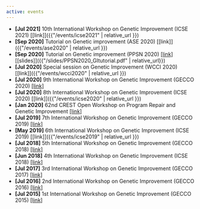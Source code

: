```yaml
---
active: events
---
```


- **[Jul 2021]** 10th International Workshop on Genetic Improvement (ICSE 2021) [[link]]({{"/events/icse2021" | relative_url }})
- **[Sep 2020]** Tutorial on Genetic improvement (ASE 2020) [[link]]({{"/events/ase2020" | relative_url }})
- **[Sep 2020]** Tutorial on Genetic improvement (PPSN 2020) [[link]](https://ppsn2020.liacs.leidenuniv.nl/tutorials/) [[slides]]({{"/slides/PPSN2020_GItutorial.pdf" | relative_url}})
- **[Jul 2020]** Special session on Genetic Improvement (WCCI 2020) [[link]]({{"/events/wcci2020" | relative_url }})
- **[Jul 2020]** 9th International Workshop on Genetic Improvement (GECCO 2020) [[link]](https://gi-gecco-20.gi-workshops.org/)
- **[Jul 2020]** 8th International Workshop on Genetic Improvement (ICSE 2020) [[link]]({{"/events/icse2020" | relative_url }})
- **[Jan 2020]** 62nd CREST Open Workshop on Program Repair and Genetic Improvement [[link]](http://crest.cs.ucl.ac.uk/cow/62/)
- **[Jul 2019]** 7th International Workshop on Genetic Improvement (GECCO 2019) [[link]](https://workshop07.gi-workshops.org/)
- **[May 2019]** 6th International Workshop on Genetic Improvement (ICSE 2019)  [[link]]({{"/events/icse2019" | relative_url }})
- **[Jul 2018]** 5th International Workshop on Genetic Improvement (GECCO 2018) [[link]](http://www.cs.stir.ac.uk/events/gecco-gi-2018/)
- **[Jun 2018]** 4th International Workshop on Genetic Improvement (ICSE 2018)  [[link]](https://www.icse2018.org/track/icse-2018-Workshops)
- **[Jul 2017]** 3rd International Workshop on Genetic Improvement (GECCO 2017) [[link]](http://gecco-2017.sigevo.org/index.html/Workshops.html#id_Genetic%20Improvement%20Workshop)
- **[Jul 2016]** 2nd International Workshop on Genetic Improvement (GECCO 2016) [[link]](http://gecco-2016.sigevo.org/index.html/Workshops.html#id_Genetic%20Improvement%20Workshop)
- **[Jul 2015]** 1st International Workshop on Genetic Improvement (GECCO 2015) [[link]](http://www.sigevo.org/gecco-2015/workshops.html#gi)

